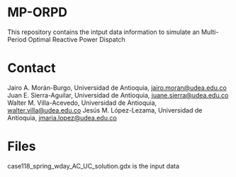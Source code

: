 # MP-ORPD
This repository contains the intput data information to simulate an Multi-Period Optimal Reactive Power Dispatch

# Contact 
Jairo A. Morán-Burgo, Universidad de Antioquia, jairo.moran@udea.edu.co
Juan E. Sierra-Aguilar, Universidad de Antioquia, juane.sierra@udea.edu.co
Walter M. Villa-Acevedo, Universidad de Antioquia, walter.villa@udea.edu.co
Jesús M. López-Lezama, Universidad de Antioquia, jmaria.lopez@udea.edu.co

# Files
case118_spring_wday_AC_UC_solution.gdx is the input data
